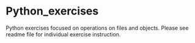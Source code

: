 # Python_exercises
Python exercises focused on operations on files and objects. Please see readme file for individual exercise instruction. 

